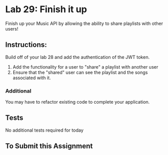 # Lab 29: Finish it up

Finish up your Music API by allowing the ability to share playlists with other users!

## Instructions:

Build off of your lab 28 and add the authentication of the JWT token.

1. Add the functionality for a user to "share" a playlist with another user
1. Ensure that the "shared" user can see the playlist and the songs associated with it.

### Additional 

You may have to refactor existing code to complete your application. 

## Tests

No additional tests required for today


## To Submit this Assignment




